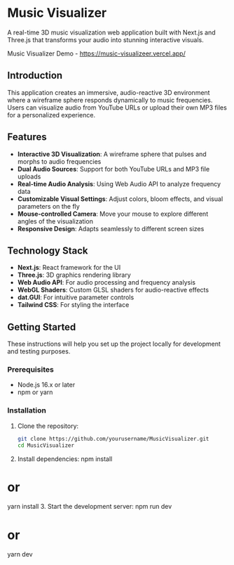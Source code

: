 # Music Visualizer

A real-time 3D music visualization web application built with Next.js and Three.js that transforms your audio into stunning interactive visuals.

Music Visualizer Demo - https://music-visualizeer.vercel.app/

## Introduction

This application creates an immersive, audio-reactive 3D environment where a wireframe sphere responds dynamically to music frequencies. Users can visualize audio from YouTube URLs or upload their own MP3 files for a personalized experience.

## Features

- **Interactive 3D Visualization**: A wireframe sphere that pulses and morphs to audio frequencies
- **Dual Audio Sources**: Support for both YouTube URLs and MP3 file uploads
- **Real-time Audio Analysis**: Using Web Audio API to analyze frequency data
- **Customizable Visual Settings**: Adjust colors, bloom effects, and visual parameters on the fly
- **Mouse-controlled Camera**: Move your mouse to explore different angles of the visualization
- **Responsive Design**: Adapts seamlessly to different screen sizes

## Technology Stack

- **Next.js**: React framework for the UI
- **Three.js**: 3D graphics rendering library
- **Web Audio API**: For audio processing and frequency analysis
- **WebGL Shaders**: Custom GLSL shaders for audio-reactive effects
- **dat.GUI**: For intuitive parameter controls
- **Tailwind CSS**: For styling the interface

## Getting Started

These instructions will help you set up the project locally for development and testing purposes.

### Prerequisites

- Node.js 16.x or later
- npm or yarn

### Installation

1. Clone the repository:
   ```bash
   git clone https://github.com/yourusername/MusicVisualizer.git
   cd MusicVisualizer

2.  Install dependencies:
npm install
# or
yarn install
3. Start the development server:
npm run dev
# or
yarn dev
